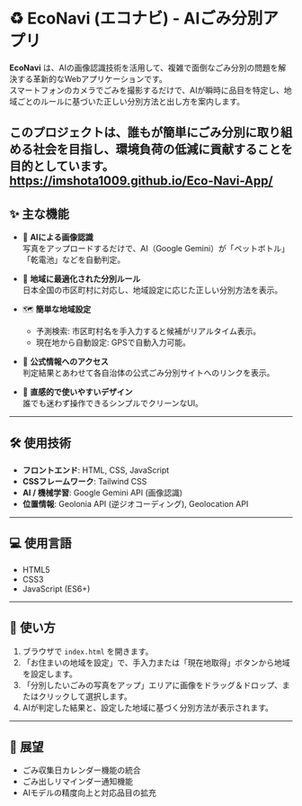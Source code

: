 # ♻️ EcoNavi (エコナビ) - AIごみ分別アプリ

**EcoNavi** は、AIの画像認識技術を活用して、複雑で面倒なごみ分別の問題を解決する革新的なWebアプリケーションです。  
スマートフォンのカメラでごみを撮影するだけで、AIが瞬時に品目を特定し、地域ごとのルールに基づいた正しい分別方法と出し方を案内します。  

このプロジェクトは、誰もが簡単にごみ分別に取り組める社会を目指し、環境負荷の低減に貢献することを目的としています。  
https://imshota1009.github.io/Eco-Navi-App/
---

## ✨ 主な機能

- 🤖 **AIによる画像認識**  
  写真をアップロードするだけで、AI（Google Gemini）が「ペットボトル」「乾電池」などを自動判定。  

- 📍 **地域に最適化された分別ルール**  
  日本全国の市区町村に対応し、地域設定に応じた正しい分別方法を表示。  

- 🗺️ **簡単な地域設定**  
  - 予測検索: 市区町村名を手入力すると候補がリアルタイム表示。  
  - 現在地から自動設定: GPSで自動入力可能。  

- 🔗 **公式情報へのアクセス**  
  判定結果とあわせて各自治体の公式ごみ分別サイトへのリンクを表示。  

- 📱 **直感的で使いやすいデザイン**  
  誰でも迷わず操作できるシンプルでクリーンなUI。  

---

## 🛠️ 使用技術

- **フロントエンド**: HTML, CSS, JavaScript  
- **CSSフレームワーク**: Tailwind CSS  
- **AI / 機械学習**: Google Gemini API (画像認識)  
- **位置情報**: Geolonia API (逆ジオコーディング), Geolocation API  

---

## 💻 使用言語

- HTML5  
- CSS3  
- JavaScript (ES6+)  

---

## 🚀 使い方

1. ブラウザで `index.html` を開きます。  
2. 「お住まいの地域を設定」で、手入力または「現在地取得」ボタンから地域を設定します。  
3. 「分別したいごみの写真をアップ」エリアに画像をドラッグ＆ドロップ、またはクリックして選択します。  
4. AIが判定した結果と、設定した地域に基づく分別方法が表示されます。  

---

## 🌱 展望

- ごみ収集日カレンダー機能の統合  
- ごみ出しリマインダー通知機能  
- AIモデルの精度向上と対応品目の拡充  

